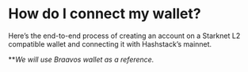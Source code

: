 # How do I connect my wallet?

Here’s the end-to-end process of creating an account on a Starknet L2 compatible wallet and connecting it with Hashstack’s mainnet.

\*\*_We will use Braavos wallet as a reference._
